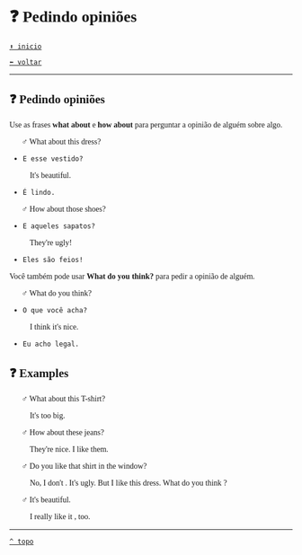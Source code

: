 <font face="Calibri">

# ❓ Pedindo opiniões

[`⬆️ inicio`](../../EF%20Route.md)

[`⬅️ voltar`](../Iniciante%201.md)

---

## ❓ Pedindo opiniões

Use as frases **what about** e **how about** para perguntar a opinião de alguém sobre algo.

🧔🏻‍♂️ What about this dress?

+ `E esse vestido?`

👩🏻‍🦰 It's beautiful.

+ `É lindo.`

🧔🏻‍♂️ How about those shoes?

+ `E aqueles sapatos?`

👩🏻‍🦰 They're ugly!

+ `Eles são feios!`

Você também pode usar **What do you think?** para pedir a opinião de alguém.

🧔🏻‍♂️ What do you think?

+ `O que você acha?`

👩🏻‍🦰 I think it's nice.

+ `Eu acho legal.`

## ❓ Examples

🧔🏻‍♂️ What about this T-shirt?

👩🏻‍🦰 It's too big.

🧔🏻‍♂️ How about these jeans?

👩🏻‍🦰 They're nice. I like them.

🧔🏻‍♂️ Do you like that shirt in the window?

👩🏻‍🦰 No, I don't . It's ugly. But I like this dress. What do you think ?

🧔🏻‍♂️ It's beautiful.

👩🏻‍🦰 I really like it , too.

---

[`^ topo`](#-pedindo-opiniões)
</font>
